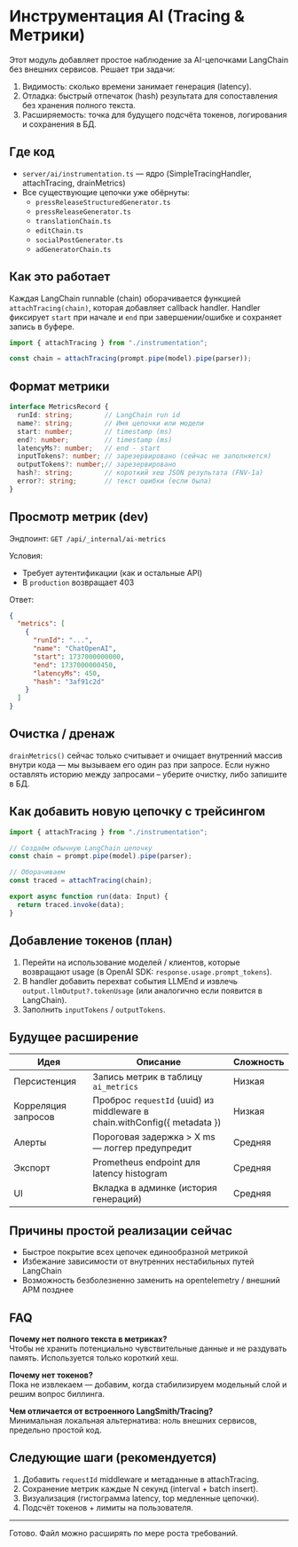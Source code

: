 # Инструментация AI (Tracing & Метрики)

Этот модуль добавляет простое наблюдение за AI-цепочками LangChain без внешних сервисов. Решает три задачи:

1. Видимость: сколько времени занимает генерация (latency).
2. Отладка: быстрый отпечаток (hash) результата для сопоставления без хранения полного текста.
3. Расширяемость: точка для будущего подсчёта токенов, логирования и сохранения в БД.

## Где код
- `server/ai/instrumentation.ts` — ядро (SimpleTracingHandler, attachTracing, drainMetrics)
- Все существующие цепочки уже обёрнуты: 
  - `pressReleaseStructuredGenerator.ts`
  - `pressReleaseGenerator.ts`
  - `translationChain.ts`
  - `editChain.ts`
  - `socialPostGenerator.ts`
  - `adGeneratorChain.ts`

## Как это работает
Каждая LangChain runnable (chain) оборачивается функцией `attachTracing(chain)`, которая добавляет callback handler.
Handler фиксирует `start` при начале и `end` при завершении/ошибке и сохраняет запись в буфере.

```ts
import { attachTracing } from "./instrumentation";

const chain = attachTracing(prompt.pipe(model).pipe(parser));
```

## Формат метрики
```ts
interface MetricsRecord {
  runId: string;        // LangChain run id
  name?: string;        // Имя цепочки или модели
  start: number;        // timestamp (ms)
  end?: number;         // timestamp (ms)
  latencyMs?: number;   // end - start
  inputTokens?: number; // зарезервировано (сейчас не заполняется)
  outputTokens?: number;// зарезервировано
  hash?: string;        // короткий хеш JSON результата (FNV-1a)
  error?: string;       // текст ошибки (если была)
}
```

## Просмотр метрик (dev)
Эндпоинт: `GET /api/_internal/ai-metrics`

Условия:
- Требует аутентификации (как и остальные API)
- В `production` возвращает 403

Ответ:
```json
{
  "metrics": [
    {
      "runId": "...",
      "name": "ChatOpenAI",
      "start": 1737000000000,
      "end": 1737000000450,
      "latencyMs": 450,
      "hash": "3af91c2d"
    }
  ]
}
```

## Очистка / дренаж
`drainMetrics()` сейчас только считывает и очищает внутренний массив внутри кода — мы вызываем его один раз при запросе. Если нужно оставлять историю между запросами – уберите очистку, либо запишите в БД.

## Как добавить новую цепочку с трейсингом
```ts
import { attachTracing } from "./instrumentation";

// Создаём обычную LangChain цепочку
const chain = prompt.pipe(model).pipe(parser);

// Оборачиваем
const traced = attachTracing(chain);

export async function run(data: Input) {
  return traced.invoke(data);
}
```

## Добавление токенов (план)
1. Перейти на использование моделей / клиентов, которые возвращают usage (в OpenAI SDK: `response.usage.prompt_tokens`).
2. В handler добавить перехват события LLMEnd и извлечь `output.llmOutput?.tokenUsage` (или аналогично если появится в LangChain).
3. Заполнить `inputTokens` / `outputTokens`.

## Будущее расширение
| Идея | Описание | Сложность |
|------|----------|-----------|
| Персистенция | Запись метрик в таблицу `ai_metrics` | Низкая |
| Корреляция запросов | Проброс `requestId` (uuid) из middleware в chain.withConfig({ metadata }) | Низкая |
| Алерты | Пороговая задержка > X ms — логгер предупредит | Средняя |
| Экспорт | Prometheus endpoint для latency histogram | Средняя |
| UI | Вкладка в админке (история генераций) | Средняя |

## Причины простой реализации сейчас
- Быстрое покрытие всех цепочек единообразной метрикой
- Избежание зависимости от внутренних нестабильных путей LangChain
- Возможность безболезненно заменить на opentelemetry / внешний APM позднее

## FAQ
**Почему нет полного текста в метриках?**  
Чтобы не хранить потенциально чувствительные данные и не раздувать память. Используется только короткий хеш.

**Почему нет токенов?**  
Пока не извлекаем — добавим, когда стабилизируем модельный слой и решим вопрос биллинга.

**Чем отличается от встроенного LangSmith/Tracing?**  
Минимальная локальная альтернатива: ноль внешних сервисов, предельно простой код.

## Следующие шаги (рекомендуется)
1. Добавить `requestId` middleware и метаданные в attachTracing.
2. Сохранение метрик каждые N секунд (interval + batch insert).
3. Визуализация (гистограмма latency, top медленные цепочки).
4. Подсчёт токенов + лимиты на пользователя.

---
Готово. Файл можно расширять по мере роста требований.
